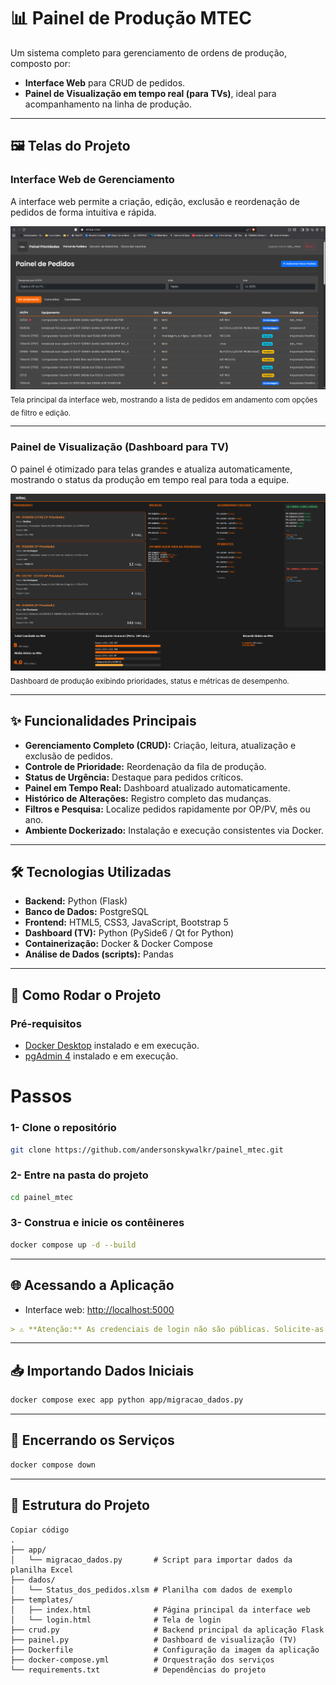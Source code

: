 # 📊 Painel de Produção MTEC

Um sistema completo para gerenciamento de ordens de produção, composto por:
- **Interface Web** para CRUD de pedidos.  
- **Painel de Visualização em tempo real (para TVs)**, ideal para acompanhamento na linha de produção.

---

## 🖼️ Telas do Projeto

### Interface Web de Gerenciamento
A interface web permite a criação, edição, exclusão e reordenação de pedidos de forma intuitiva e rápida.  

![Interface Web](./docs/interface-web.png)  
<sub>Tela principal da interface web, mostrando a lista de pedidos em andamento com opções de filtro e edição.</sub>

---

### Painel de Visualização (Dashboard para TV)
O painel é otimizado para telas grandes e atualiza automaticamente, mostrando o status da produção em tempo real para toda a equipe.  

![Painel TV](./docs/painel-tv.png)  
<sub>Dashboard de produção exibindo prioridades, status e métricas de desempenho.</sub>

---

## ✨ Funcionalidades Principais

- **Gerenciamento Completo (CRUD):** Criação, leitura, atualização e exclusão de pedidos.  
- **Controle de Prioridade:** Reordenação da fila de produção.  
- **Status de Urgência:** Destaque para pedidos críticos.  
- **Painel em Tempo Real:** Dashboard atualizado automaticamente.  
- **Histórico de Alterações:** Registro completo das mudanças.  
- **Filtros e Pesquisa:** Localize pedidos rapidamente por OP/PV, mês ou ano.  
- **Ambiente Dockerizado:** Instalação e execução consistentes via Docker.  

---

## 🛠️ Tecnologias Utilizadas

- **Backend:** Python (Flask)  
- **Banco de Dados:** PostgreSQL  
- **Frontend:** HTML5, CSS3, JavaScript, Bootstrap 5  
- **Dashboard (TV):** Python (PySide6 / Qt for Python)  
- **Containerização:** Docker & Docker Compose  
- **Análise de Dados (scripts):** Pandas  

---

## 🚀 Como Rodar o Projeto

### Pré-requisitos
- [Docker Desktop](https://www.docker.com/products/docker-desktop/) instalado e em execução.
- [pgAdmin 4](https://www.pgadmin.org/download/pgadmin-4-windows/) instalado e em execução.

# Passos

### 1- Clone o repositório
```bash
git clone https://github.com/andersonskywalkr/painel_mtec.git
```

### 2- Entre na pasta do projeto
```bash
cd painel_mtec
```

### 3- Construa e inicie os contêineres
```bash
docker compose up -d --build
```
---

## 🌐 Acessando a Aplicação
- Interface web: [http://localhost:5000](http://localhost:5000)  

```Markdown
> ⚠️ **Atenção:** As credenciais de login não são públicas. Solicite-as ao administrador do sistema.
```
---

## 📥 Importando Dados Iniciais

```bash
docker compose exec app python app/migracao_dados.py
```

---

## 🛑 Encerrando os Serviços

```bash
docker compose down
```
---

## 📂 Estrutura do Projeto
```plaintext
Copiar código
.
├── app/
│   └── migracao_dados.py       # Script para importar dados da planilha Excel
├── dados/
│   └── Status_dos_pedidos.xlsm # Planilha com dados de exemplo
├── templates/
│   ├── index.html              # Página principal da interface web
│   └── login.html              # Tela de login
├── crud.py                     # Backend principal da aplicação Flask
├── painel.py                   # Dashboard de visualização (TV)
├── Dockerfile                  # Configuração da imagem da aplicação
├── docker-compose.yml          # Orquestração dos serviços
└── requirements.txt            # Dependências do projeto
```


